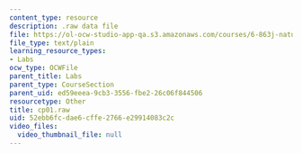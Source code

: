 ```yaml
---
content_type: resource
description: .raw data file
file: https://ol-ocw-studio-app-qa.s3.amazonaws.com/courses/6-863j-natural-language-and-the-computer-representation-of-knowledge-spring-2003/52ebb6fcdae6cffe2766e29914083c2c_cp01.raw
file_type: text/plain
learning_resource_types:
- Labs
ocw_type: OCWFile
parent_title: Labs
parent_type: CourseSection
parent_uid: ed59eeea-9cb3-3556-fbe2-26c06f844506
resourcetype: Other
title: cp01.raw
uid: 52ebb6fc-dae6-cffe-2766-e29914083c2c
video_files:
  video_thumbnail_file: null
---
```

